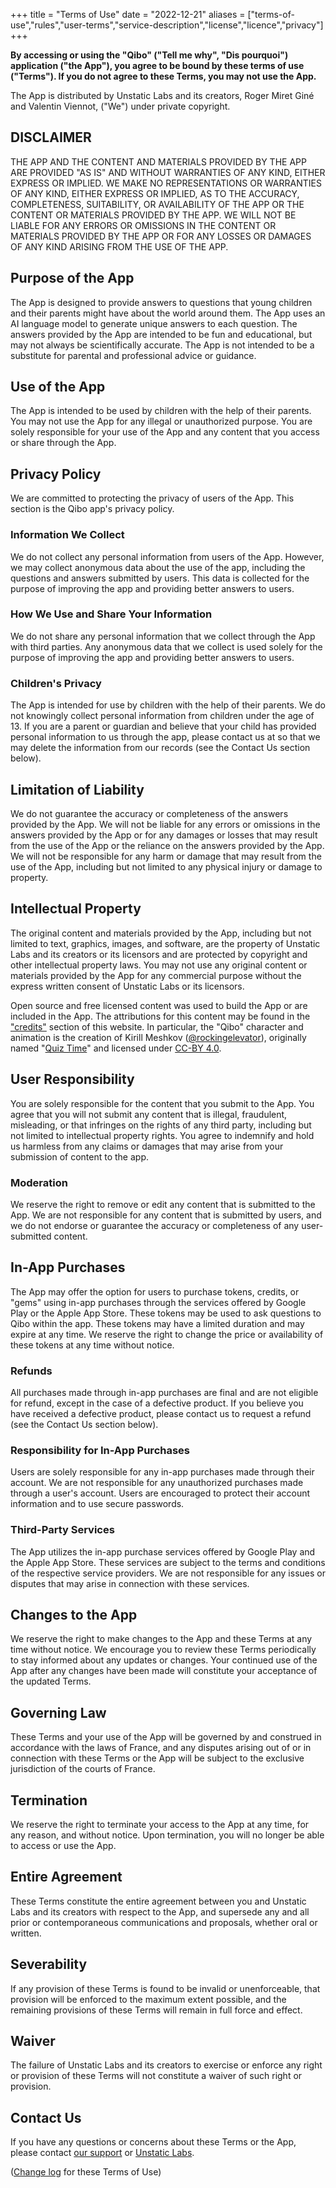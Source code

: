 +++
title = "Terms of Use"
date = "2022-12-21"
aliases = ["terms-of-use","rules","user-terms","service-description","license","licence","privacy"]
+++

**By accessing or using the "Qibo" ("Tell me why", "Dis pourquoi") application ("the App"), you agree to be bound by these terms of use ("Terms").
If you do not agree to these Terms, you may not use the App.**

The App is distributed by Unstatic Labs and its creators, Roger Miret Giné and Valentin Viennot, ("We") under private copyright.

## DISCLAIMER

THE APP AND THE CONTENT AND MATERIALS PROVIDED BY THE APP ARE PROVIDED "AS IS" AND WITHOUT WARRANTIES OF ANY KIND, EITHER EXPRESS OR IMPLIED.
WE MAKE NO REPRESENTATIONS OR WARRANTIES OF ANY KIND, EITHER EXPRESS OR IMPLIED, AS TO THE ACCURACY, COMPLETENESS, SUITABILITY, OR AVAILABILITY OF THE APP OR THE CONTENT OR MATERIALS PROVIDED BY THE APP.
WE WILL NOT BE LIABLE FOR ANY ERRORS OR OMISSIONS IN THE CONTENT OR MATERIALS PROVIDED BY THE APP OR FOR ANY LOSSES OR DAMAGES OF ANY KIND ARISING FROM THE USE OF THE APP.

## Purpose of the App

The App is designed to provide answers to questions that young children and their parents might have about the world around them.
The App uses an AI language model to generate unique answers to each question.
The answers provided by the App are intended to be fun and educational, but may not always be scientifically accurate.
The App is not intended to be a substitute for parental and professional advice or guidance.

## Use of the App

The App is intended to be used by children with the help of their parents.
You may not use the App for any illegal or unauthorized purpose.
You are solely responsible for your use of the App and any content that you access or share through the App.

## Privacy Policy

We are committed to protecting the privacy of users of the App.
This section is the Qibo app's privacy policy.

### Information We Collect

We do not collect any personal information from users of the App.
However, we may collect anonymous data about the use of the app, including the questions and answers submitted by users.
This data is collected for the purpose of improving the app and providing better answers to users.

### How We Use and Share Your Information

We do not share any personal information that we collect through the App with third parties.
Any anonymous data that we collect is used solely for the purpose of improving the app and providing better answers to users.

### Children's Privacy

The App is intended for use by children with the help of their parents.
We do not knowingly collect personal information from children under the age of 13.
If you are a parent or guardian and believe that your child has provided personal information to us through the app, please contact us at so that we may delete the information from our records (see the Contact Us section below).

## Limitation of Liability

We do not guarantee the accuracy or completeness of the answers provided by the App.
We will not be liable for any errors or omissions in the answers provided by the App or for any damages or losses that may result from the use of the App or the reliance on the answers provided by the App.
We will not be responsible for any harm or damage that may result from the use of the App, including but not limited to any physical injury or damage to property.

## Intellectual Property

The original content and materials provided by the App, including but not limited to text, graphics, images, and software, are the property of Unstatic Labs and its creators or its licensors and are protected by copyright and other intellectual property laws.
You may not use any original content or materials provided by the App for any commercial purpose without the express written consent of Unstatic Labs or its licensors.

Open source and free licensed content was used to build the App or are included in the App. The attributions for this content may be found in the ["credits"](/credits) section of this website.
In particular, the "Qibo" character and animation is the creation of Kirill Meshkov ([@rockingelevator](https://rive.app/@rockingelevator/)), originally named "[Quiz Time](https://rive.app/community/3686-7699-quiz-time/)" and licensed under [CC-BY 4.0](https://creativecommons.org/licenses/by/4.0/).

## User Responsibility

You are solely responsible for the content that you submit to the App.
You agree that you will not submit any content that is illegal, fraudulent, misleading, or that infringes on the rights of any third party, including but not limited to intellectual property rights.
You agree to indemnify and hold us harmless from any claims or damages that may arise from your submission of content to the app.

### Moderation

We reserve the right to remove or edit any content that is submitted to the App.
We are not responsible for any content that is submitted by users, and we do not endorse or guarantee the accuracy or completeness of any user-submitted content.

## In-App Purchases

The App may offer the option for users to purchase tokens, credits, or "gems" using in-app purchases through the services offered by Google Play or the Apple App Store.
These tokens may be used to ask questions to Qibo within the app.
These tokens may have a limited duration and may expire at any time.
We reserve the right to change the price or availability of these tokens at any time without notice.

### Refunds

All purchases made through in-app purchases are final and are not eligible for refund, except in the case of a defective product.
If you believe you have received a defective product, please contact us to request a refund (see the Contact Us section below).

### Responsibility for In-App Purchases

Users are solely responsible for any in-app purchases made through their account.
We are not responsible for any unauthorized purchases made through a user's account.
Users are encouraged to protect their account information and to use secure passwords.

### Third-Party Services

The App utilizes the in-app purchase services offered by Google Play and the Apple App Store.
These services are subject to the terms and conditions of the respective service providers.
We are not responsible for any issues or disputes that may arise in connection with these services.

## Changes to the App

We reserve the right to make changes to the App and these Terms at any time without notice.
We encourage you to review these Terms periodically to stay informed about any updates or changes.
Your continued use of the App after any changes have been made will constitute your acceptance of the updated Terms.

## Governing Law

These Terms and your use of the App will be governed by and construed in accordance with the laws of France, and any disputes arising out of or in connection with these Terms or the App will be subject to the exclusive jurisdiction of the courts of France.

## Termination

We reserve the right to terminate your access to the App at any time, for any reason, and without notice.
Upon termination, you will no longer be able to access or use the App.

## Entire Agreement

These Terms constitute the entire agreement between you and Unstatic Labs and its creators with respect to the App, and supersede any and all prior or contemporaneous communications and proposals, whether oral or written.

## Severability

If any provision of these Terms is found to be invalid or unenforceable, that provision will be enforced to the maximum extent possible, and the remaining provisions of these Terms will remain in full force and effect.

## Waiver

The failure of Unstatic Labs and its creators to exercise or enforce any right or provision of these Terms will not constitute a waiver of such right or provision.

## Contact Us

If you have any questions or concerns about these Terms or the App, please contact [our support](/contact/) or [Unstatic Labs](https://unstaticlabs.com/contact/).


([Change log](https://github.com/unstaticlabs/askqibo.com/commits/main/content/tou.md) for these Terms of Use)
